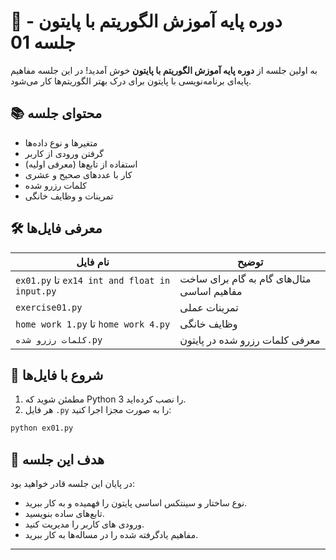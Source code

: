 # 🦍 دوره پایه آموزش الگوریتم با پایتون - جلسه 01

به اولین جلسه از **دوره پایه آموزش الگوریتم با پایتون** خوش آمدید!
در این جلسه مفاهیم پایه‌ای برنامه‌نویسی با پایتون برای درک بهتر الگوریتم‌ها کار می‌شود.

## 📚 محتوای جلسه

- متغیرها و نوع داده‌ها
- گرفتن ورودی از کاربر
- استفاده از تابع‌ها (معرفی اولیه)
- کار با عددهای صحیح و عشری
- کلمات رزرو شده
- تمرینات و وظایف خانگی

## 🛠️ معرفی فایل‌ها

| نام فایل                                      | توضیح                                      |
| --------------------------------------------- | ------------------------------------------ |
| `ex01.py` تا `ex14 int and float in input.py` | مثال‌های گام به گام برای ساخت مفاهیم اساسی |
| `exercise01.py`                               | تمرینات عملی                               |
| `home work 1.py` تا `home work 4.py`          | وظایف خانگی                                |
| `کلمات رزرو شده.py`                           | معرفی کلمات رزرو شده در پایتون             |

## 🚀 شروع با فایل‌ها

1. مطمئن شوید که Python 3 را نصب کرده‌اید.
2. هر فایل `.py` را به صورت مجزا اجرا کنید:

```bash
python ex01.py
```

## 🌟 هدف این جلسه

در پایان این جلسه قادر خواهید بود:

- نوع ساختار و سینتکس اساسی پایتون را فهمیده و به کار ببرید.
- تابع‌های ساده بنویسید.
- ورودی های کاربر را مدیریت کنید.
- مفاهیم یادگرفته شده را در مساله‌ها به کار ببرید.

---
